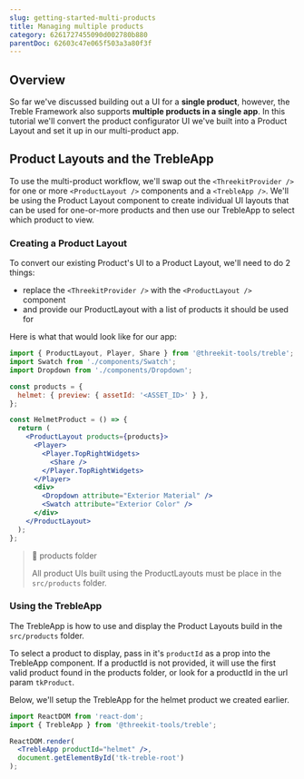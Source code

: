 ```yaml
---
slug: getting-started-multi-products
title: Managing multiple products
category: 6261727455090d002780b880
parentDoc: 62603c47e065f503a3a80f3f
---
```


## Overview

So far we've discussed building out a UI for a **single product**, however, the Treble Framework also supports **multiple products in a single app**. In this tutorial we'll convert the product configurator UI we've built into a Product Layout and set it up in our multi-product app.

## Product Layouts and the TrebleApp

To use the multi-product workflow, we'll swap out the `<ThreekitProvider />` for one or more `<ProductLayout />` components and a `<TrebleApp />`. We'll be using the Product Layout component to create individual UI layouts that can be used for one-or-more products and then use our TrebleApp to select which product to view.

### Creating a Product Layout

To convert our existing Product's UI to a Product Layout, we'll need to do 2 things:

- replace the `<ThreekitProvider />` with the `<ProductLayout />` component
- and provide our ProductLayout with a list of products it should be used for

Here is what that would look like for our app:

```jsx
import { ProductLayout, Player, Share } from '@threekit-tools/treble';
import Swatch from './components/Swatch';
import Dropdown from './components/Dropdown';

const products = {
  helmet: { preview: { assetId: '<ASSET_ID>' } },
};

const HelmetProduct = () => {
  return (
    <ProductLayout products={products}>
      <Player>
        <Player.TopRightWidgets>
          <Share />
        </Player.TopRightWidgets>
      </Player>
      <div>
        <Dropdown attribute="Exterior Material" />
        <Swatch attribute="Exterior Color" />
      </div>
    </ProductLayout>
  );
};
```

> 📘 products folder
>
> All product UIs built using the ProductLayouts must be place in the `src/products` folder.

### Using the TrebleApp

The TrebleApp is how to use and display the Product Layouts build in the `src/products` folder.

To select a product to display, pass in it's `productId` as a prop into the TrebleApp component. If a productId is not provided, it will use the first valid product found in the products folder, or look for a productId in the url param `tkProduct`.

Below, we'll setup the TrebleApp for the helmet product we created earlier.

```jsx
import ReactDOM from 'react-dom';
import { TrebleApp } from '@threekit-tools/treble';

ReactDOM.render(
  <TrebleApp productId="helmet" />,
  document.getElementById('tk-treble-root')
);
```
